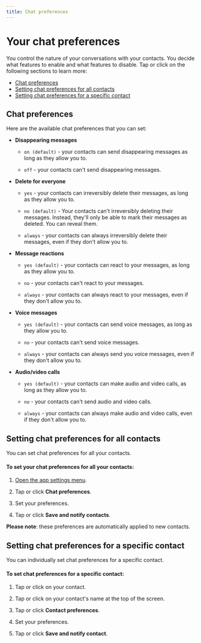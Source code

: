 ```yaml
---
title: Chat preferences
---
```


# Your chat preferences

You control the nature of your conversations with your contacts. You decide what features to enable and what features to disable. Tap or click on the following sections to learn more:

- [Chat preferences](#chat-preferences)
- [Setting chat preferences for all contacts](#setting-chat-preferences-for-all-contacts)
- [Setting chat preferences for a specific contact](#setting-chat-preferences-for-a-specific-contact)

## Chat preferences

Here are the available chat preferences that you can set:

- **Disappearing messages**
  
  - `on (default)` - your contacts can send disappearing messages as long as they allow you to.
  
  - `off` - your contacts can't send disappearing messages. 

- **Delete for everyone**
  
  - `yes` - your contacts can irreversibly delete their messages, as long as they allow you to.
  
  - `no (default)` - Your contacts can't irreversibly deleting their messages. Instead, they'll only be able to mark their messages as deleted. You can reveal them.
  
  - `always` - your contacts can always irreversibly delete their messages, even if they don't allow you to. 

- **Message reactions**
  
  - `yes (default)` - your contacts can react to your messages, as long as they allow you to.
  
  - `no` - your contacts can't react to your messages. 
  
  - `always` - your contacts can always react to your messages, even if they don't allow you to.

- **Voice messages**
  
  - `yes (default)` - your contacts can send voice messages, as long as they allow you to.
  
  - `no` -  your contacts can't send voice messages.
  
  - `always` - your contacts can always send you voice messages, even if they don't allow you to.

- **Audio/video calls**
  
  - `yes (default)` - your contacts can make audio and video calls, as long as they allow you to.
  
  - `no` - your contacts can't send audio and video calls. 
  
  - `always` - your contacts can always make audio and video calls, even if they don't allow you to.

## Setting chat preferences for all contacts

You can set chat preferences for all your contacts.

#### To set your chat preferences for all your contacts:

1. [Open the app settings menu](./app-settings.md#opening-the-app-settings-menu).

2. Tap or click **Chat preferences**.

3. Set your preferences. 

4. Tap or click **Save and notify contacts**.

**Please note**: these preferences are automatically applied to new contacts.

## Setting chat preferences for a specific contact

You can individually set chat preferences for a specific contact.

#### To set chat preferences for a specific contact:

1. Tap or click on your contact.

2. Tap or click on your contact's name at the top of the screen.

3. Tap or click **Contact preferences**.

4. Set your preferences.

5. Tap or click **Save and notify contact**.
